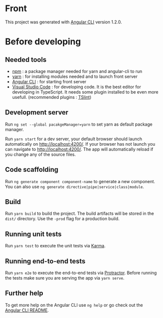 # Front

This project was generated with [Angular CLI](https://github.com/angular/angular-cli) version 1.2.0.

# Before developing

## Needed tools

- [npm](https://www.npmjs.com/get-npm) : a package manager needed for yarn and angular-cli to run
- [yarn](https://yarnpkg.com/lang/en/docs/install/) : for installing modules needed and to launch front server
- [Angular CLI](https://github.com/angular/angular-cli) : for starting front server
- [Visual Studio Code](https://code.visualstudio.com/docs/setup/setup-overview) : for developing code. It is the best editor for developing in TypeScript. It needs some plugin installed to be even more usefull. (recommended plugins : [TSlint](https://marketplace.visualstudio.com/items?itemName=eg2.tslint))

## Development server

Run `ng set --global pacakgeManager=yarn` to set yarn as default package manager.

Run `yarn start` for a dev server, your default browser should launch automatically on [http://localhost:4200/](http://localhost:4200/). If your browser has not launch you can navigate to [http://localhost:4200/](http://localhost:4200/). The app will automatically reload if you change any of the source files.

## Code scaffolding

Run `ng generate component component-name` to generate a new component. You can also use `ng generate directive|pipe|service|class|module`.

## Build

Run `yarn build` to build the project. The build artifacts will be stored in the `dist/` directory. Use the `-prod` flag for a production build.

## Running unit tests

Run `yarn test` to execute the unit tests via [Karma](https://karma-runner.github.io).

## Running end-to-end tests

Run `yarn e2e` to execute the end-to-end tests via [Protractor](http://www.protractortest.org/).
Before running the tests make sure you are serving the app via `yarn serve`.

## Further help

To get more help on the Angular CLI use `ng help` or go check out the [Angular CLI README](https://github.com/angular/angular-cli/blob/master/README.md).
